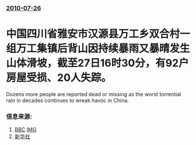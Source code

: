 ### [2010-07-26](/news/2010/07/26/index.md)

##### 
#  中国四川省雅安市汉源县万工乡双合村一组万工集镇后背山因持续暴雨又暴晴发生山体滑坡，截至27日16时30分，有92户房屋受损、20人失踪。

Dozens more people are reported dead or missing as the worst torrential rain in decades continues to wreak havoc in China.


### 信息来源:

1. [BBC](http://www.bbc.co.uk/news/world-asia-pacific-10771525) [IMG](https://ichef.bbci.co.uk/news/1024/media/images/48509000/jpg/_48509678_48509679.jpg)
2. [新华社](http://news.163.com/photoview/00AN0001/10161.html#p=6CJT159I00AN0001)
